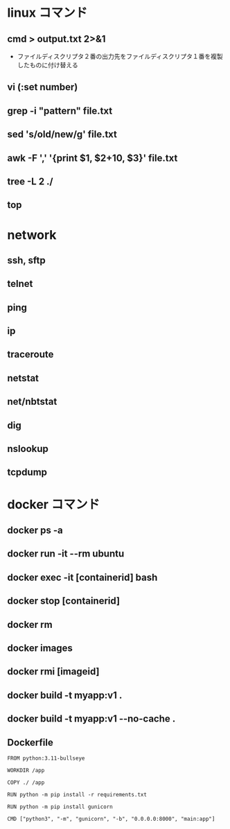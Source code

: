 # linux コマンド

## cmd > output.txt 2>&1
- ファイルディスクリプタ２番の出力先をファイルディスクリプタ１番を複製したものに付け替える
## vi (:set number)
## grep -i "pattern" file.txt
## sed 's/old/new/g' file.txt
## awk -F ',' '{print $1, $2+10, $3}' file.txt
## tree -L 2 ./
## top

# network
## ssh, sftp
## telnet
## ping
## ip
## traceroute
## netstat
## net/nbtstat
## dig
## nslookup
## tcpdump

# docker コマンド
## docker ps -a
## docker run -it --rm ubuntu
## docker exec -it [containerid] bash
## docker stop [containerid]
## docker rm

## docker images
## docker rmi [imageid]
## docker build -t myapp:v1 .
## docker build -t myapp:v1 --no-cache .
## Dockerfile
```
FROM python:3.11-bullseye

WORKDIR /app

COPY ./ /app

RUN python -m pip install -r requirements.txt

RUN python -m pip install gunicorn

CMD ["python3", "-m", "gunicorn", "-b", "0.0.0.0:8000", "main:app"]
```